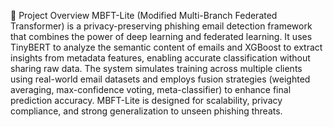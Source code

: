 📌 Project Overview
MBFT-Lite (Modified Multi-Branch Federated Transformer) is a privacy-preserving phishing email detection framework that combines the power of deep learning and federated learning. It uses TinyBERT to analyze the semantic content of emails and XGBoost to extract insights from metadata features, enabling accurate classification without sharing raw data. The system simulates training across multiple clients using real-world email datasets and employs fusion strategies (weighted averaging, max-confidence voting, meta-classifier) to enhance final prediction accuracy. MBFT-Lite is designed for scalability, privacy compliance, and strong generalization to unseen phishing threats.

